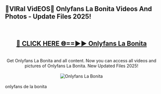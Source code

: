 <h2>🔴VIRal VidEOS🔴 Onlyfans La Bonita Videos And Photos - Update Files 2025!</h2>
<br>
<div align="center">
<h2><a href="https://virallinks.top/odZfE0" rel="nofollow">🔴 CLICK HERE 🌐==►► Onlyfans La Bonita</a></h2>
<br>
Get Onlyfans La Bonita and all content. Now you can access all videos and pictures of Onlyfans La Bonita. New Updated Files 2025!
<br>
<br>
<a href="https://virallinks.top/odZfE0" rel="nofollow" data-target="animated-image.originalLink"><img src="https://i.imgur.com/dJHk4Zq.gif)" alt="Onlyfans La Bonita" style="max-width: 100%; display: inline-block;" data-target="animated-image.originalImage"></a>
</div>
<br>
onlyfans de la bonita